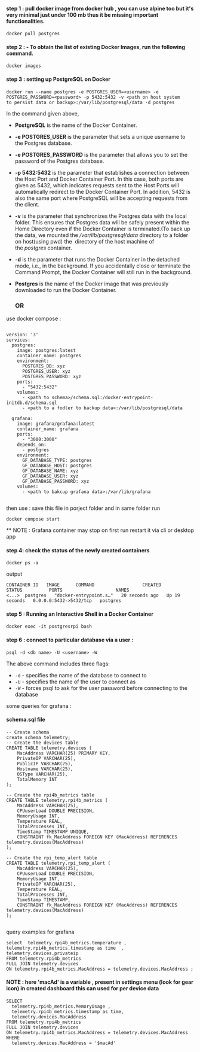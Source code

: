 #### step 1 : pull docker image from docker hub , you can use alpine too but it's very minimal just under 100 mb thus it be missing important functionalities.

```
docker pull postgres
```

#### step 2 : - To obtain the list of existing Docker Images, run the following command.
```
docker images
```

#### step 3 : setting up PostgreSQL on Docker
```
docker run --name postgres -e POSTGRES_USER=<username> -e POSTGRES_PASSWORD=<password> -p 5432:5432 -v <path on host system 
to persist data or backup>:/var/lib/postgresql/data -d postgres
```

In the command given above, 

- **PostgreSQL** is the name of the Docker Container.
- **-e POSTGRES_USER** is the parameter that sets a unique username to the Postgres database.
- **-e POSTGRES_PASSWORD** is the parameter that allows you to set the password of the Postgres database.
- **-p 5432:5432** is the parameter that establishes a connection between the Host Port and Docker Container Port. In this case, both ports are given as 5432, which indicates requests sent to the Host Ports will automatically redirect to the Docker Container Port. In addition, 5432 is also the same port where PostgreSQL will be accepting requests from the client.
- **-v** is the parameter that synchronizes the Postgres data with the local folder. This ensures that Postgres data will be safely present within the Home Directory even if the Docker Container is terminated.(To back up the data, we mounted the _/var/lib/postgresql/data_ directory to a folder on host(using pwd) the  directory of the host machine of the _postgres_ container.
- **-d** is the parameter that runs the Docker Container in the detached mode, i.e., in the background. If you accidentally close or terminate the Command Prompt, the Docker Container will still run in the background.
- **Postgres** is the name of the Docker image that was previously downloaded to run the Docker Container.

  ### OR

use docker compose : 

```

version: '3'
services:
  postgres:
    image: postgres:latest
    container_name: postgres
    environment:
      POSTGRES_DB: xyz
      POSTGRES_USER: xyz
      POSTGRES_PASSWORD: xyz 
    ports:
      - "5432:5432"
    volumes:
      - <path to schema>/schema.sql:/docker-entrypoint-initdb.d/schema.sql
      - <path to a fodler to backup data>:/var/lib/postgresql/data

  grafana:
    image: grafana/grafana:latest
    container_name: grafana
    ports:
      - "3000:3000"
    depends_on:
      - postgres
    environment:
      GF_DATABASE_TYPE: postgres
      GF_DATABASE_HOST: postgres
      GF_DATABASE_NAME: xyz
      GF_DATABASE_USER: xyz
      GF_DATABASE_PASSWORD: xyz
    volumes:
      - <path to bakcup grafana data>:/var/lib/grafana


```
then use : save this file in porject folder and in same folder run 

```
docker compose start 
```
** NOTE : Grafana container may stop on first run restart it via cli or desktop app 


#### step 4: check the status of the newly created containers

```
docker ps -a
```

output

```
CONTAINER ID   IMAGE      COMMAND                  CREATED          STATUS          PORTS                    NAMES
<...>  postgres   "docker-entrypoint.s…"   20 seconds ago   Up 19 seconds   0.0.0.0:5432->5432/tcp   postgres
```

#### step 5 : Running an Interactive Shell in a Docker Container

```
docker exec -it postgresrpi bash
```

#### step 6 : connect to particular database via a user :

```
psql -d <db name> -U <username> -W
```
The above command includes three flags:

- `-d` - specifies the name of the database to connect to
- `-U` - specifies the name of the user to connect as
- `-W` - forces psql to ask for the user password before connecting to the database

some queries for grafana :

#### schema.sql file 

```
-- Create schema
create schema telemetry;
-- Create the devices table
CREATE TABLE telemetry.devices (
    MacAddress VARCHAR(25) PRIMARY KEY,
    PrivateIP VARCHAR(25),
    PublicIP VARCHAR(25),
    Hostname VARCHAR(25),
    OSType VARCHAR(25),
    TotalMemory INT
);

-- Create the rpi4b_metrics table
CREATE TABLE telemetry.rpi4b_metrics (
    MacAddress VARCHAR(25),
    CPUuserLoad DOUBLE PRECISION,
    MemoryUsage INT,
    Temperature REAL,
    TotalProcesses INT,
    TimeStamp TIMESTAMP UNIQUE,
    CONSTRAINT fk_MacAddress FOREIGN KEY (MacAddress) REFERENCES telemetry.devices(MacAddress)
);

-- Create the rpi_temp_alert table
CREATE TABLE telemetry.rpi_temp_alert (
    MacAddress VARCHAR(25),
    CPUuserLoad DOUBLE PRECISION,
    MemoryUsage INT,
    PrivateIP VARCHAR(25),
    Temperature REAL,
    TotalProcesses INT,
    TimeStamp TIMESTAMP,
    CONSTRAINT fk_MacAddress FOREIGN KEY (MacAddress) REFERENCES telemetry.devices(MacAddress)
);


```
query examples for grafana
```
select  telemetry.rpi4b_metrics.temperature , telemetry.rpi4b_metrics.timestamp as time  ,  telemetry.devices.privateip
FROM telemetry.rpi4b_metrics
FULL JOIN telemetry.devices
ON telemetry.rpi4b_metrics.MacAddress = telemetry.devices.MacAddress ;

```
#### NOTE : here 'macAd' is a variable , present in settings menu (look for gear icon) in created dashboard this can used for per device data
```
SELECT
  telemetry.rpi4b_metrics.MemoryUsage , 
  telemetry.rpi4b_metrics.timestamp as time,
  telemetry.devices.MacAddress
FROM telemetry.rpi4b_metrics
FULL JOIN telemetry.devices
ON telemetry.rpi4b_metrics.MacAddress = telemetry.devices.MacAddress
WHERE
  telemetry.devices.MacAddress = '$macAd'

```


 


